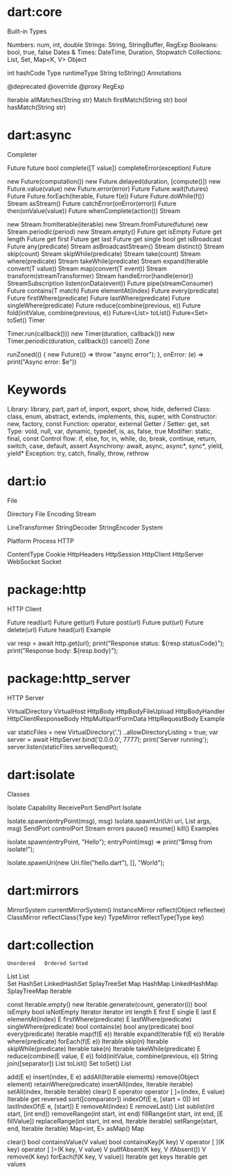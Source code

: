 # dart:core

Built-in Types

Numbers: num, int, double
Strings: String, StringBuffer, RegExp
Booleans: bool, true, false
Dates & Times: DateTime, Duration, Stopwatch
Collections: List<E>, Set<E>, Map<K, V>
Object

int hashCode
Type runtimeType
String toString()
Annotations

@deprecated
@override
@proxy
RegExp

Iterable<Match> allMatches(String str)
Match firstMatch(String str)
bool hasMatch(String str)
  
  
  
# dart:async
  
Completer<T>

Future future
bool complete([T value])
completeError(exception)
Future<T>

new Future(computation())
new Future.delayed(duration, [compute()])
new Future.value(value)
new Future.error(error)
Future<List> Future.wait(futures)
Future Future.forEach(iterable, Future f(e))
Future Future.doWhile(f())
Stream<T> asStream()
Future catchError(onError(error))
Future then(onValue(value))
Future whenComplete(action())
Stream<T>

new Stream.fromIterable(iterable)
new Stream.fromFuture(future)
new Stream.periodic(period)
new Stream.empty()
Future<bool> get isEmpty
Future<int> get length
Future<T> get first
Future<T> get last
Future<T> get single
bool get isBroadcast
Future<bool> any(predicate)
Stream<T> asBroadcastStream()
Stream<T> distinct()
Stream<T> skip(count)
Stream<T> skipWhile(predicate)
Stream<T> take(count)
Stream<T> where(predicate)
Stream<T> takeWhile(predicate)
Stream expand(Iterable convert(T value))
Stream map(convert(T event))
Stream transform(streamTransformer)
Stream<T> handleError(handle(error))
StreamSubscription listen(onData(event))
Future pipe(streamConsumer)
Future<bool> contains(T match)
Future<T> elementAt(index)
Future<bool> every(predicate)
Future<T> firstWhere(predicate)
Future<T> lastWhere(predicate)
Future<T> singleWhere(predicate)
Future<T> reduce(combine(previous, e))
Future fold(initValue, combine(previous, e))
Future<List<T>> toList()
Future<Set<T>> toSet()
Timer

Timer.run(callback()))
new Timer(duration, callback())
new Timer.periodic(duration, callback())
cancel()
Zone

runZoned(() {
  new Future(() => throw "async error");
}, onError: (e) => print("Async error: $e"))
  
  
# Keywords
  
Library: library, part, part of, import, export, show, hide, deferred
Class: class, enum, abstract, extends, implements, this, super, with
Constructor: new, factory, const
Function: operator, external
Getter / Setter: get, set
Type: void, null, var, dynamic, typedef, is, as, false, true
Modifier: static, final, const
Control flow: if, else, for, in, while, do, break, continue, return, switch, case, default, assert
Asynchrony: await, async, async*, sync*, yield, yield*
Exception: try, catch, finally, throw, rethrow
  
  
# dart:io
  
File

Directory
File
Encoding
Stream

LineTransformer
StringDecoder
StringEncoder
System

Platform
Process
HTTP

ContentType
Cookie
HttpHeaders
HttpSession
HttpClient
HttpServer
WebSocket
Socket
  
  
# package:http

HTTP Client

Future<String> read(url)
Future<Response> get(url)
Future<Response> post(url)
Future<Response> put(url)
Future<Response> delete(url)
Future<Response> head(url)
Example

var resp = await http.get(url);
print("Response status: ${resp.statusCode}");
print("Response body: ${resp.body}");
  
  

# package:http_server

HTTP Server

VirtualDirectory
VirtualHost
HttpBody
HttpBodyFileUpload
HttpBodyHandler
HttpClientResponseBody
HttpMultipartFormData
HttpRequestBody
Example

var staticFiles = new VirtualDirectory('.')
  ..allowDirectoryListing = true;
var server = await HttpServer.bind('0.0.0.0', 7777);
print('Server running');
server.listen(staticFiles.serveRequest);
  
  
  
# dart:isolate
  
  
Classes

Isolate
Capability
ReceivePort
SendPort
Isolate

Isolate.spawn(entryPoint(msg), msg)
Isolate.spawnUri(Uri uri, List args, msg)
SendPort controlPort
Stream errors
pause()
resume()
kill()
Examples

Isolate.spawn(entryPoint, "Hello");
entryPoint(msg) 
  => print("$msg from isolate!");

Isolate.spawnUri(new Uri.file("hello.dart"),
  [], "World");
  
  
# dart:mirrors
  
 MirrorSystem currentMirrorSystem()
InstanceMirror reflect(Object reflectee)
ClassMirror reflectClass(Type key)
TypeMirror reflectType(Type key)
  
  
# dart:collection
  
  
 	Unordered	Ordered	Sorted
List		List	
Set	HashSet	LinkedHashSet	SplayTreeSet
Map	HashMap	LinkedHashMap	SplayTreeMap
Iterable

const Iterable.empty()
new Iterable.generate(count, generator(i))
bool isEmpty
bool isNotEmpty
Iterator<E> iterator
int length
E first
E single
E last
E elementAt(index)
E firstWhere(predicate)
E lastWhere(predicate)
singleWhere(predicate)
bool contains(e)
bool any(predicate)
bool every(predicate)
Iterable map(f(E e))
Iterable expand(Iterable f(E e))
Iterable<E> where(predicate)
forEach(f(E e))
Iterable<E> skip(n)
Iterable<E> skipWhile(predicate)
Iterable<E> take(n)
Iterable<E> takeWhile(predicate)
E reduce(combine(E value, E e))
fold(initValue, combine(previous, e))
String join([separator])
List<E> toList()
Set<E> toSet()
List

add(E e)
insert(index, E e)
addAll(Iterable<E> elements)
remove(Object element)
retainWhere(predicate)
insertAll(index, Iterable<E> iterable)
setAll(index, Iterable<E> iterable)
clear()
E operator [ ](index)
operator [ ]=(index, E value)
Iterable<E> get reversed
sort([comparator])
indexOf(E e, [start = 0])
int lastIndexOf(E e, [start])
E removeAt(index)
E removeLast()
List<E> sublist(int start, [int end])
removeRange(int start, int end)
fillRange(int start, int end, [E fillValue])
replaceRange(int start, int end, Iterable<E> iterable)
setRange(start, end, Iterable<E> iterable)
Map<int, E> asMap()
Map

clear()
bool containsValue(V value)
bool containsKey(K key)
V operator [ ](K key)
operator [ ]=(K key, V value)
V putIfAbsent(K key, V ifAbsent())
V remove(K key)
forEach(f(K key, V value))
Iterable<K> get keys
Iterable<V> get values
